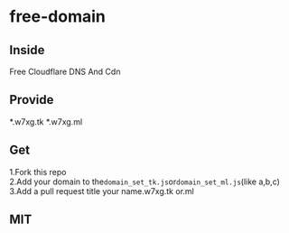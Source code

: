 # free-domain
## Inside
Free Cloudflare DNS And Cdn
## Provide
*.w7xg.tk
*.w7xg.ml
## Get
1.Fork this repo<br>
2.Add your domain to the`domain_set_tk.js`or`domain_set_ml.js`(like a,b,c)<br>
3.Add a pull request title your name.w7xg.tk or.ml
## MIT
